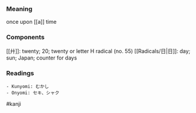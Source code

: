 ### Meaning

once upon [[a]] time

### Components

[[廾]]: twenty; 20; twenty or letter H radical (no. 55) [[Radicals/日|日]]: day; sun; Japan; counter for days

### Readings

```
- Kunyomi: むかし
- Onyomi: セキ、シャク
```

#kanji